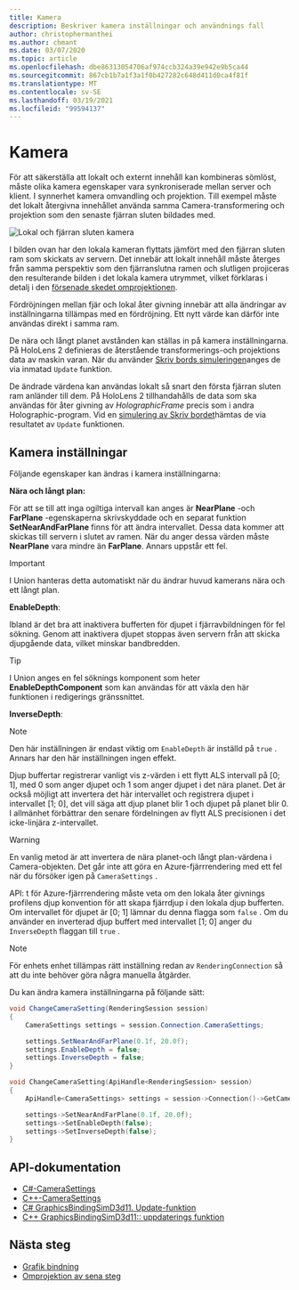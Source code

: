 ```yaml
---
title: Kamera
description: Beskriver kamera inställningar och användnings fall
author: christophermanthei
ms.author: chmant
ms.date: 03/07/2020
ms.topic: article
ms.openlocfilehash: dbe86313054706af974ccb324a39e942e9b5ca44
ms.sourcegitcommit: 867cb1b7a1f3a1f0b427282c648d411d0ca4f81f
ms.translationtype: MT
ms.contentlocale: sv-SE
ms.lasthandoff: 03/19/2021
ms.locfileid: "99594137"
---
```

# <a name="camera"></a>Kamera

För att säkerställa att lokalt och externt innehåll kan kombineras sömlöst, måste olika kamera egenskaper vara synkroniserade mellan server och klient. I synnerhet kamera omvandling och projektion. Till exempel måste det lokalt återgivna innehållet använda samma Camera-transformering och projektion som den senaste fjärran sluten bildades med.

![Lokal och fjärran sluten kamera](./media/camera.png)

I bilden ovan har den lokala kameran flyttats jämfört med den fjärran sluten ram som skickats av servern. Det innebär att lokalt innehåll måste återges från samma perspektiv som den fjärranslutna ramen och slutligen projiceras den resulterande bilden i det lokala kamera utrymmet, vilket förklaras i detalj i den [försenade skedet omprojektionen](late-stage-reprojection.md).

Fördröjningen mellan fjär och lokal åter givning innebär att alla ändringar av inställningarna tillämpas med en fördröjning. Ett nytt värde kan därför inte användas direkt i samma ram.

De nära och långt planet avstånden kan ställas in på kamera inställningarna. På HoloLens 2 definieras de återstående transformerings-och projektions data av maskin varan. När du använder [Skriv bords simuleringen](../../concepts/graphics-bindings.md)anges de via inmatad `Update` funktion.

De ändrade värdena kan användas lokalt så snart den första fjärran sluten ram anländer till dem. På HoloLens 2 tillhandahålls de data som ska användas för åter givning av *HolographicFrame* precis som i andra Holographic-program. Vid en [simulering av Skriv bordet](../../concepts/graphics-bindings.md)hämtas de via resultatet av `Update` funktionen.

## <a name="camera-settings"></a>Kamera inställningar

Följande egenskaper kan ändras i kamera inställningarna:

**Nära och långt plan:**

För att se till att inga ogiltiga intervall kan anges är **NearPlane** -och **FarPlane** -egenskaperna skrivskyddade och en separat funktion **SetNearAndFarPlane** finns för att ändra intervallet. Dessa data kommer att skickas till servern i slutet av ramen. När du anger dessa värden måste **NearPlane** vara mindre än **FarPlane**. Annars uppstår ett fel.

> [!IMPORTANT]
> I Union hanteras detta automatiskt när du ändrar huvud kamerans nära och ett långt plan.

**EnableDepth**:

Ibland är det bra att inaktivera bufferten för djupet i fjärravbildningen för fel sökning. Genom att inaktivera djupet stoppas även servern från att skicka djupgående data, vilket minskar bandbredden.

> [!TIP]
> I Union anges en fel söknings komponent som heter **EnableDepthComponent** som kan användas för att växla den här funktionen i redigerings gränssnittet.

**InverseDepth**:

> [!NOTE]
> Den här inställningen är endast viktig om `EnableDepth` är inställd på `true` . Annars har den här inställningen ingen effekt.

Djup buffertar registrerar vanligt vis z-värden i ett flytt ALS intervall på [0; 1], med 0 som anger djupet och 1 som anger djupet i det nära planet. Det är också möjligt att invertera det här intervallet och registrera djupet i intervallet [1; 0], det vill säga att djup planet blir 1 och djupet på planet blir 0. I allmänhet förbättrar den senare fördelningen av flytt ALS precisionen i det icke-linjära z-intervallet.

> [!WARNING]
> En vanlig metod är att invertera de nära planet-och långt plan-värdena i Camera-objekten. Det går inte att göra en Azure-fjärrrendering med ett fel när du försöker igen på `CameraSettings` .

API: t för Azure-fjärrrendering måste veta om den lokala åter givnings profilens djup konvention för att skapa fjärrdjup i den lokala djup bufferten. Om intervallet för djupet är [0; 1] lämnar du denna flagga som `false` . Om du använder en inverterad djup buffert med intervallet [1; 0] anger du `InverseDepth` flaggan till `true` .

> [!NOTE]
> För enhets enhet tillämpas rätt inställning redan av `RenderingConnection` så att du inte behöver göra några manuella åtgärder.

Du kan ändra kamera inställningarna på följande sätt:

```cs
void ChangeCameraSetting(RenderingSession session)
{
    CameraSettings settings = session.Connection.CameraSettings;

    settings.SetNearAndFarPlane(0.1f, 20.0f);
    settings.EnableDepth = false;
    settings.InverseDepth = false;
}
```

```cpp
void ChangeCameraSetting(ApiHandle<RenderingSession> session)
{
    ApiHandle<CameraSettings> settings = session->Connection()->GetCameraSettings();

    settings->SetNearAndFarPlane(0.1f, 20.0f);
    settings->SetEnableDepth(false);
    settings->SetInverseDepth(false);
}
```

## <a name="api-documentation"></a>API-dokumentation

* [C#-CameraSettings](/dotnet/api/microsoft.azure.remoterendering.camerasettings)
* [C++-CameraSettings](/cpp/api/remote-rendering/camerasettings)
* [C# GraphicsBindingSimD3d11. Update-funktion](/dotnet/api/microsoft.azure.remoterendering.graphicsbindingsimd3d11.update)
* [C++ GraphicsBindingSimD3d11:: uppdaterings funktion](/cpp/api/remote-rendering/graphicsbindingsimd3d11#update)

## <a name="next-steps"></a>Nästa steg

* [Grafik bindning](../../concepts/graphics-bindings.md)
* [Omprojektion av sena steg](late-stage-reprojection.md)